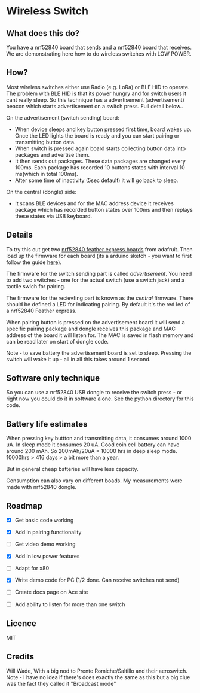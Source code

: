# Wireless Switch

## What does this do?

You have a nrf52840 board that sends and a nrf52840 board that receives. We are demonstrating here how to do wireless switches with LOW POWER. 

## How?

Most wireless switches either use Radio (e.g. LoRa) or BLE HID to operate. The problem with BLE HID is that its power hungry and for switch users it cant really sleep. So this technique has a advertisement (advertisement) beacon which starts advertisement on a switch press. Full detail below.. 

On the advertisement (switch sending) board:
- When device sleeps and key button pressed first time, board wakes up. Once the LED lights the board is ready and you can start pairing or transmitting button data.
- When switch is pressed again board starts collecting button data into packages and advertise them.
- It then sends out packages. These data packages are changed every 100ms. Each package has recorded 10 buttons states with interval 10 ms(which in total 100ms).
- After some time of inactivity (5sec default) it will go back to sleep.

On the central (dongle) side:
- It scans BLE devices and for the MAC address device it receives package which has recorded button states over 100ms and then replays these states via USB keyboard.


## Details

To try this out get two [nrf52840 feather express boards](https://www.adafruit.com/product/4062) from adafruit. Then load up the firmware for each board (its a arduino sketch - you want to first follow the guide [here](https://learn.adafruit.com/introducing-the-adafruit-nrf52840-feather/arduino-bsp-setup)). 

The firmware for the switch sending part is called *advertisement*. You need to add two switches -  one for the actual switch (use a switch jack) and a tactile swich for pairing. 

The firmware for the recievfing part is known as the *central* firmware. There should be defined a LED for indicating pairing. By default it's the red led of a nrf52840 Feather express.

When pairing button is pressed on the advertisement board it will send a specific pairing package and dongle receives this package and MAC address of the board it will listen for. The MAC is saved in flash memory and can be read later on start of dongle code.

Note - to save battery the advertisement board is set to sleep. Pressing the switch will wake it up - all in all this takes around 1 second. 

## Software only technique

So you can use a nrf52840 USB dongle to receive the switch press - or right now you could do it in software alone. See the python directory for this code. 

## Battery life estimates

When pressing key buttton and transmitting data, it consumes around 1000 uA.
In sleep mode it consumes 20 uA.
Good coin cell battery can have around 200 mAh.
So 200mAh/20uA = 10000 hrs in deep sleep mode.
10000hrs > 416 days > a bit more than a year.

But in general cheap batteries will have less capacity.

Consumption can also vary on different boads. My measurements were made with nrf52840 dongle.


## Roadmap

- [x] Get basic code working
- [x] Add in pairing functionality
- [ ] Get video demo working
- [x] Add in low power features
- [ ] Adapt for x80 
- [x] Write demo code for PC (1/2 done. Can receive switches not send)
- [ ] Create docs page on Ace site
- [ ] Add ability to listen for more than one switch


## Licence

MIT

## Credits 

Will Wade, With a big nod to Prente Romiche/Saltillo and their aeroswitch. Note  - I have no idea if there's does exactly the same as this but a big clue was the fact they called it "Broadcast mode" 
